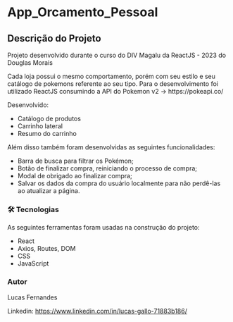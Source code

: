 # App_Orcamento_Pessoal

## Descrição do Projeto
<p>Projeto desenvolvido durante o curso do DIV Magalu da ReactJS - 2023</a> do Douglas Morais</p>
<p>Cada loja possui o mesmo comportamento, porém com seu estilo e seu catálogo de pokemons referente ao seu tipo. Para o desenvolvimento foi utilizado ReactJS consumindo a API do Pokemon v2 -> https://pokeapi.co/</p>

<p>Desenvolvido:</p>

 - Catálogo de produtos
 - Carrinho lateral
 - Resumo do carrinho

Além disso também foram desenvolvidas as seguintes funcionalidades:
 - Barra de busca para filtrar os Pokémon;
 - Botão de finalizar compra, reiniciando o processo de compra;
 - Modal de obrigado ao finalizar compra;
 - Salvar os dados da compra do usuário localmente para não perdê-las ao atualizar a página.

### 🛠 Tecnologias

As seguintes ferramentas foram usadas na construção do projeto:

- React
- Axios, Routes, DOM
- CSS
- JavaScript


### Autor

Lucas Fernandes

Linkedin: https://www.linkedin.com/in/lucas-gallo-71883b186/
